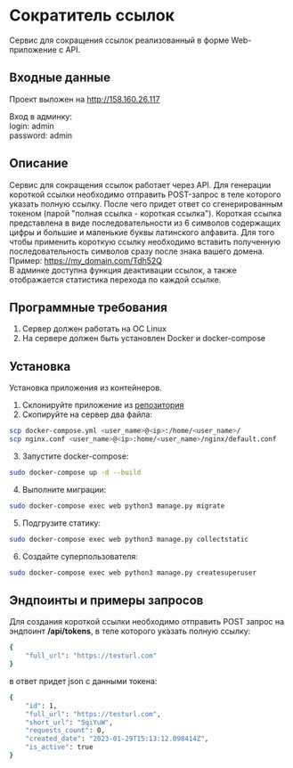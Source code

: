 # Сократитель ссылок
Сервис для сокращения ссылок реализованный в форме Web-приложение с API.
## Входные данные
Проект выложен на http://158.160.26.117

Вход в админку:  
login: admin  
password: admin  

## Описание
Сервис для сокращения ссылок работает через API. Для генерации короткой ссылки необходимо отправить POST-запрос в теле которого указать полную ссылку. После чего придет ответ со сгенерированным токеном (парой "полная ссылка - короткая ссылка"). Короткая ссылка представлена в виде последовательности из 6 символов содержащих цифры и большие и маленькие буквы латинского алфавита. Для того чтобы применить короткую ссылку необходимо вставить полученную последовательность символов сразу после знака вашего домена. Пример: https://my_domain.com/Tdh52Q  
В админке доступна функция деактивации ссылок, а также отображается статистика перехода по каждой ссылке.

## Программные требования
1) Сервер должен работать на ОС Linux
2) На сервере должен быть установлен Docker и docker-compose

## Установка
Установка приложения из контейнеров.
1) Склонируйте приложение из [репозитория](https://github.com/okazivaetsya/link_shortener.git)
2) Скопируйте на сервер два файла:
```bash
scp docker-compose.yml <user_name>@<ip>:/home/<user_name>/
scp nginx.conf <user_name>@<ip>:home/<user_name>/nginx/default.conf
```

3) Запустите docker-compose:
```bash
sudo docker-compose up -d --build
```

4) Выполните миграции:
```bash
sudo docker-compose exec web python3 manage.py migrate
```

5) Подгрузите статику:
```bash
sudo docker-compose exec web python3 manage.py collectstatic
```

6) Создайте суперпользователя:
```bash
sudo docker-compose exec web python3 manage.py createsuperuser
```

## Эндпоинты и примеры запросов
Для создания короткой ссылки необходимо отправить POST запрос на эндпоинт **/api/tokens**, в теле которого указать полную ссылку:
```bash
{
    "full_url": "https://testurl.com"
}
```
в ответ придет json с данными токена:
```bash
{
    "id": 1,
    "full_url": "https://testurl.com",
    "short_url": "5qiYuW",
    "requests_count": 0,
    "created_date": "2023-01-29T15:13:12.098414Z",
    "is_active": true
}
```



